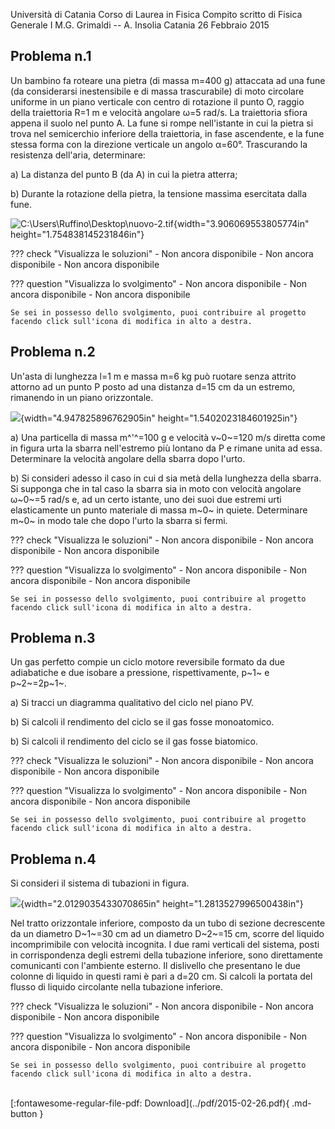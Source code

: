 Università di Catania
Corso di Laurea in Fisica
Compito scritto di Fisica Generale I
M.G. Grimaldi -- A. Insolia
Catania 26 Febbraio 2015

## Problema n.1
Un bambino fa roteare una pietra (di massa m=400 g) attaccata ad una
fune (da considerarsi inestensibile e di massa trascurabile) di moto
circolare uniforme in un piano verticale con centro di rotazione il
punto O, raggio della traiettoria R=1 m e velocità angolare ω=5 rad/s.
La traiettoria sfiora appena il suolo nel punto A. La fune si rompe
nell'istante in cui la pietra si trova nel semicerchio inferiore della
traiettoria, in fase ascendente, e la fune stessa forma con la direzione
verticale un angolo α=60°. Trascurando la resistenza dell'aria,
determinare:

a\) La distanza del punto B (da A) in cui la pietra atterra;

b\) Durante la rotazione della pietra, la tensione massima esercitata
dalla fune.

![C:\\Users\\Ruffino\\Desktop\\nuovo-2.tif](media/image1.tiff){width="3.906069553805774in"
height="1.754838145231846in"}

??? check "Visualizza le soluzioni"
    - Non ancora disponibile
    - Non ancora disponibile
    - Non ancora disponibile

??? question "Visualizza lo svolgimento"
    - Non ancora disponibile
    - Non ancora disponibile
    - Non ancora disponibile
    
    Se sei in possesso dello svolgimento, puoi contribuire al progetto facendo click sull'icona di modifica in alto a destra.

## Problema n.2
Un'asta di lunghezza l=1 m e massa m=6 kg può ruotare senza attrito
attorno ad un punto P posto ad una distanza d=15 cm da un estremo,
rimanendo in un piano orizzontale.

![](media/image2.emf){width="4.947825896762905in"
height="1.5402023184601925in"}

a\) Una particella di massa m^'^=100 g e velocità v~0~=120 m/s diretta
come in figura urta la sbarra nell'estremo più lontano da P e rimane
unita ad essa. Determinare la velocità angolare della sbarra dopo
l'urto.

b\) Si consideri adesso il caso in cui d sia metà della lunghezza della
sbarra. Si supponga che in tal caso la sbarra sia in moto con velocità
angolare ω~0~=5 rad/s e, ad un certo istante, uno dei suoi due estremi
urti elasticamente un punto materiale di massa m~0~ in quiete.
Determinare m~0~ in modo tale che dopo l'urto la sbarra si fermi.

??? check "Visualizza le soluzioni"
    - Non ancora disponibile
    - Non ancora disponibile
    - Non ancora disponibile

??? question "Visualizza lo svolgimento"
    - Non ancora disponibile
    - Non ancora disponibile
    - Non ancora disponibile
    
    Se sei in possesso dello svolgimento, puoi contribuire al progetto facendo click sull'icona di modifica in alto a destra.

## Problema n.3
Un gas perfetto compie un ciclo motore reversibile formato da due
adiabatiche e due isobare a pressione, rispettivamente, p~1~ e
p~2~=2p~1~.

a\) Si tracci un diagramma qualitativo del ciclo nel piano PV.

b\) Si calcoli il rendimento del ciclo se il gas fosse monoatomico.

b\) Si calcoli il rendimento del ciclo se il gas fosse biatomico.

??? check "Visualizza le soluzioni"
    - Non ancora disponibile
    - Non ancora disponibile
    - Non ancora disponibile

??? question "Visualizza lo svolgimento"
    - Non ancora disponibile
    - Non ancora disponibile
    - Non ancora disponibile
    
    Se sei in possesso dello svolgimento, puoi contribuire al progetto facendo click sull'icona di modifica in alto a destra.

## Problema n.4
Si consideri il sistema di tubazioni in figura.

![](media/image3.emf){width="2.0129035433070865in"
height="1.2813527996500438in"}

Nel tratto orizzontale inferiore, composto da un tubo di sezione
decrescente da un diametro D~1~=30 cm ad un diametro D~2~=15 cm, scorre
del liquido incomprimibile con velocità incognita. I due rami verticali
del sistema, posti in corrispondenza degli estremi della tubazione
inferiore, sono direttamente comunicanti con l'ambiente esterno. Il
dislivello che presentano le due colonne di liquido in questi rami è
pari a d=20 cm. Si calcoli la portata del flusso di liquido circolante
nella tubazione inferiore.

??? check "Visualizza le soluzioni"
    - Non ancora disponibile
    - Non ancora disponibile
    - Non ancora disponibile

??? question "Visualizza lo svolgimento"
    - Non ancora disponibile
    - Non ancora disponibile
    - Non ancora disponibile
    
    Se sei in possesso dello svolgimento, puoi contribuire al progetto facendo click sull'icona di modifica in alto a destra.

<br>
[:fontawesome-regular-file-pdf: Download](../pdf/2015-02-26.pdf){ .md-button }